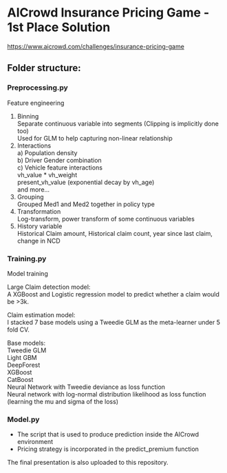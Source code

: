 # AICrowd Insurance Pricing Game - 1st Place Solution

https://www.aicrowd.com/challenges/insurance-pricing-game

## Folder structure:
### Preprocessing.py
Feature engineering
  1. Binning<br>
     Separate continuous variable into segments (Clipping is implicitly done too)<br>
     Used for GLM to help capturing non-linear relationship<br>
  2. Interactions<br>
     a) Population density<br>
     b) Driver Gender combination<br>
     c) Vehicle feature interactions<br>
         vh_value * vh_weight<br>
         present_vh_value (exponential decay by vh_age)<br>
         and more... <br>
  3. Grouping<br>
     Grouped Med1 and Med2 together in policy type<br>
  4. Transformation<br>
     Log-transform, power transform of some continuous variables<br>
  5. History variable<br>
     Historical Claim amount, Historical claim count, year since last claim, change in NCD


### Training.py
Model training

Large Claim detection model:<br>
  A XGBoost and Logistic regression model to predict whether a claim would be >3k.<br>

Claim estimation model:<br>
  I stacked 7 base models using a Tweedie GLM as the meta-learner under 5 fold CV.<br>

Base models:<br>
  Tweedie GLM<br>
  Light GBM<br>
  DeepForest<br>
  XGBoost<br>
  CatBoost<br>
  Neural Network with Tweedie deviance as loss function<br>
  Neural network with log-normal distribution likelihood as loss function (learning the mu and sigma of the loss)<br>

### Model.py
- The script that is used to produce prediction inside the AICrowd environment
- Pricing strategy is incorporated in the predict_premium function

The final presentation is also uploaded to this repository.
